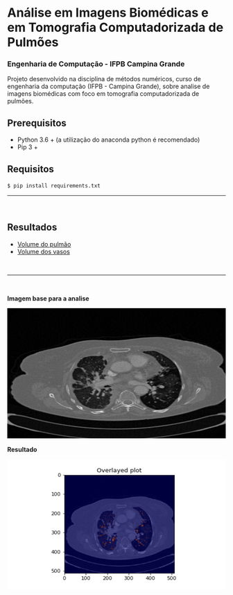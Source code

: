 # Análise em Imagens Biomédicas e em Tomografia Computadorizada de Pulmões

### Engenharia de Computação - IFPB Campina Grande
 Projeto desenvolvido na disciplina de métodos numéricos, curso de engenharia da computação (IFPB - Campina Grande), sobre analise de imagens biomédicas com foco em tomografia computadorizada de pulmões.

## Prerequisitos
  * Python 3.6 + (a utilização do anaconda python é recomendado)
  * Pip 3 +

## Requisitos
 ```bash
 $ pip install requirements.txt
 ```

---
<br/>

## Resultados

  * [Volume do pulmão](https://github.com/TheGabrielSN/Analysis_of_Computed_Tomography_Images/blob/main/CSV/lung_volumes.csv)
  * [Volume dos vasos](https://github.com/TheGabrielSN/Analysis_of_Computed_Tomography_Images/blob/main/CSV/vessel_volumes.csv)

<br/>

---

<br/>

<b> Imagem base para a analise </b>

<div>
    <img src="https://github.com/TheGabrielSN/Analysis_of_Computed_Tomography_Images/blob/main/Figures/slice020.png" width="550" height="300">
</div>

<b> Resultado </b>

<div>
    <img src="https://github.com/TheGabrielSN/Analysis_of_Computed_Tomography_Images/blob/main/Vessel_overlayed/slice020_vessels.png" width="550" height="300">
</div>